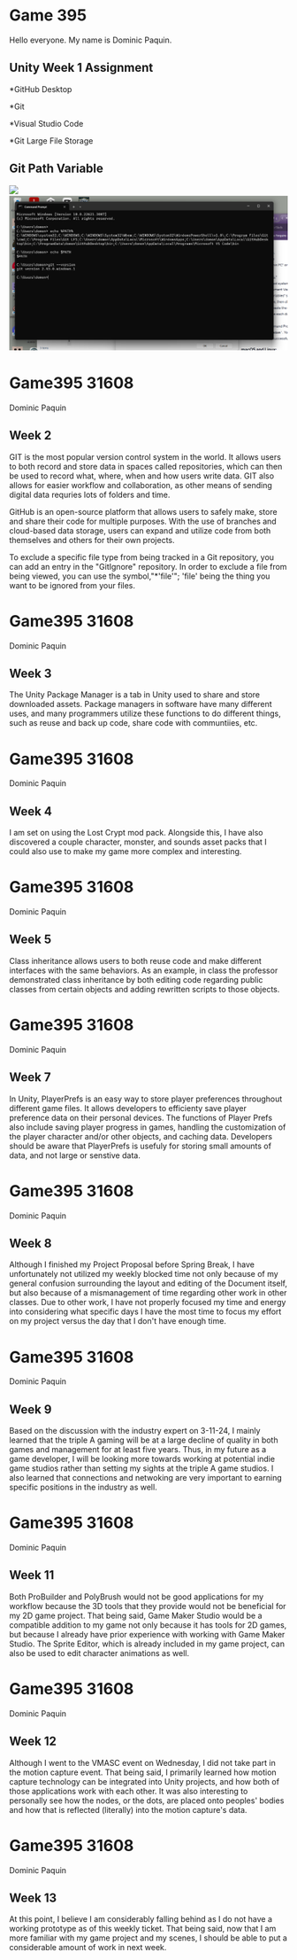# Game 395

Hello everyone. My name is Dominic Paquin.

## Unity Week 1 Assignment
*GitHub Desktop

*Git

*Visual Studio Code

*Git Large File Storage

## Git Path Variable
<img src= />![Alt text](<Screenshot (65).png>)

# Game395 31608
Dominic Paquin
## Week 2
GIT is the most popular version control system in the world. It allows users to both record and store data in spaces called repositories, which can then be used to record what, where, when and how users write data. GIT also allows for easier workflow and collaboration, as other means of sending digital data requries lots of folders and time. 

GitHub is an open-source platform that allows users to safely make, store and share their code for multiple purposes. With the use of branches and cloud-based data storage, users can expand and utilize code from both themselves and others for their own projects.

To exclude a specific file type from being tracked in a Git repository, you can add an entry in the "GitIgnore" repository. In order to exclude a file from being viewed, you can use the symbol,"*'file'"; 'file' being the thing you want to be ignored from your files.

# Game395 31608
Dominic Paquin
## Week 3
The Unity Package Manager is a tab in Unity used to share and store downloaded assets. Package managers in software have many different uses, and many programmers utilize these functions to do different things, such as reuse and back up code, share code with communtiies, etc.

# Game395 31608
Dominic Paquin
## Week 4
I am set on using the Lost Crypt mod pack. Alongside this, I have also discovered a couple character, monster, and sounds asset packs that I could also use to make my game more complex and interesting.

# Game395 31608
Dominic Paquin
## Week 5
Class inheritance allows users to both reuse code and make different interfaces with the same behaviors. As an example, in class the professor demonstrated class inheritance by both editing code regarding public classes from certain objects and adding rewritten scripts to those objects.

# Game395 31608
Dominic Paquin
## Week 7
In Unity, PlayerPrefs is an easy way to store player preferences throughout different game files. It allows developers to efficienty save player preference data on their personal devices. The functions of Player Prefs also include saving player progress in games, handling the customization of the player character and/or other objects, and caching data. Developers should be aware that PlayerPrefs is usefuly for storing small amounts of data, and not large or senstive data.

# Game395 31608
Dominic Paquin
## Week 8
Although I finished my Project Proposal before Spring Break, I have unfortunately not utilized my weekly blocked time not only because of my general confusion surrounding the layout and editing of the Document itself, but also because of a mismanagement of time regarding other work in other classes. Due to other work, I have not properly focused my time and energy into considering what specific days I have the most time to focus my effort on my project versus the day that I don't have enough time.

# Game395 31608
Dominic Paquin
## Week 9
Based on the discussion with the industry expert on 3-11-24, I mainly learned that the triple A gaming will be at a large decline of quality in both games and management for at least five years. Thus, in my future as a game developer, I will be looking more towards working at potential indie game studios rather than setting my sights at the triple A game studios. I also learned that connections and netwoking are very important to earning specific positions in the industry as well.

# Game395 31608
Dominic Paquin 
## Week 11
Both ProBuilder and PolyBrush would not be good applications for my workflow because the 3D tools that they provide would not be beneficial for my 2D game project. That being said, Game Maker Studio would be a compatible addition to my game not only because it has tools for 2D games, but because I already have prior experience with working with Game Maker Studio. The Sprite Editor, which is already included in my game project, can also be used to edit character animations as well.

# Game395 31608
Dominic Paquin 
## Week 12
Although I went to the VMASC event on Wednesday, I did not take part in the motion capture event. That being said, I primarily learned how motion capture technology can be integrated into Unity projects, and how both of those applications work with each other. It was also interesting to personally see how the nodes, or the dots, are placed onto peoples' bodies and how that is reflected (literally) into the motion capture's data.

# Game395 31608
Dominic Paquin 
## Week 13
At this point, I believe I am considerably falling behind as I do not have a working prototype as of this weekly ticket. That being said, now that I am more familiar with my game project and my scenes, I should be able to put a considerable amount of work in next week.
